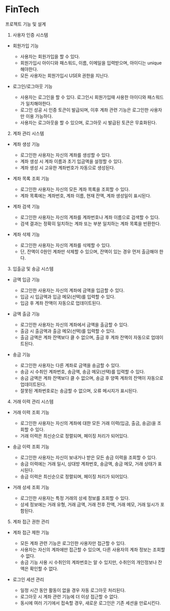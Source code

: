 # FinTech

프로젝트 기능 및 설계
1. 사용자 인증 시스템

 * 회원가입 기능

    * 사용자는 회원가입을 할 수 있다.
    * 회원가입시 아이디와 패스워드, 이름, 이메일을 입력받으며, 아이디는 unique 해야한다.
    * 모든 사용자는 회원가입시 USER 권한을 지닌다.


 * 로그인/로그아웃 기능

   * 사용자는 로그인을 할 수 있다. 로그인시 회원가입때 사용한 아이디와 패스워드가 일치해야한다.
   * 로그인 성공 시 인증 토큰이 발급되며, 이후 계좌 관련 기능은 로그인한 사용자만 이용 가능하다.
   * 사용자는 로그아웃을 할 수 있으며, 로그아웃 시 발급된 토큰은 무효화된다.



2. 계좌 관리 시스템

 * 계좌 생성 기능

   * 로그인한 사용자는 자신의 계좌를 생성할 수 있다.
   * 계좌 생성 시 계좌 이름과 초기 입금액을 설정할 수 있다.
   * 계좌 생성 시 고유한 계좌번호가 자동으로 생성된다.


 * 계좌 목록 조회 기능

   * 로그인한 사용자는 자신의 모든 계좌 목록을 조회할 수 있다.
   * 계좌 목록에는 계좌번호, 계좌 이름, 현재 잔액, 계좌 생성일이 표시된다.


 * 계좌 검색 기능

   * 로그인한 사용자는 자신의 계좌를 계좌번호나 계좌 이름으로 검색할 수 있다.
   * 검색 결과는 정확히 일치하는 계좌 또는 부분 일치하는 계좌 목록을 반환한다.


 * 계좌 삭제 기능

   * 로그인한 사용자는 자신의 계좌를 삭제할 수 있다.
   * 단, 잔액이 0원인 계좌만 삭제할 수 있으며, 잔액이 있는 경우 먼저 출금해야 한다.



3. 입출금 및 송금 시스템

 * 금액 입금 기능

   * 로그인한 사용자는 자신의 계좌에 금액을 입금할 수 있다.
   * 입금 시 입금액과 입금 메모(선택)를 입력할 수 있다.
   * 입금 후 계좌 잔액이 자동으로 업데이트된다.


 * 금액 출금 기능

   * 로그인한 사용자는 자신의 계좌에서 금액을 출금할 수 있다.
   * 출금 시 출금액과 출금 메모(선택)를 입력할 수 있다.
   * 출금 금액은 계좌 잔액보다 클 수 없으며, 출금 후 계좌 잔액이 자동으로 업데이트된다.


 * 송금 기능

   * 로그인한 사용자는 다른 계좌로 금액을 송금할 수 있다.
   * 송금 시 수취인 계좌번호, 송금액, 송금 메모(선택)를 입력할 수 있다.
   * 송금 금액은 계좌 잔액보다 클 수 없으며, 송금 후 양쪽 계좌의 잔액이 자동으로 업데이트된다.
   * 잘못된 계좌번호로는 송금할 수 없으며, 오류 메시지가 표시된다.



4. 거래 이력 관리 시스템

 * 거래 이력 조회 기능

   * 로그인한 사용자는 자신의 계좌에 대한 모든 거래 이력(입금, 출금, 송금)을 조회할 수 있다.
   * 거래 이력은 최신순으로 정렬되며, 페이징 처리가 되어있다.


 * 송금 이력 조회 기능

   * 로그인한 사용자는 자신이 보내거나 받은 모든 송금 이력을 조회할 수 있다.
   * 송금 이력에는 거래 일시, 상대방 계좌번호, 송금액, 송금 메모, 거래 상태가 표시된다.
   * 송금 이력은 최신순으로 정렬되며, 페이징 처리가 되어있다.


 * 거래 상세 조회 기능

   * 로그인한 사용자는 특정 거래의 상세 정보를 조회할 수 있다.
   * 상세 정보에는 거래 유형, 거래 금액, 거래 전후 잔액, 거래 메모, 거래 일시가 포함된다.



5. 계좌 접근 권한 관리

 * 계좌 접근 제한 기능

   * 모든 계좌 관련 기능은 로그인한 사용자만 접근할 수 있다.
   * 사용자는 자신의 계좌에만 접근할 수 있으며, 다른 사용자의 계좌 정보는 조회할 수 없다.
   * 송금 기능 사용 시 수취인의 계좌번호는 알 수 있지만, 수취인의 개인정보나 잔액은 확인할 수 없다.


 * 로그인 세션 관리

   * 일정 시간 동안 활동이 없을 경우 자동 로그아웃 처리된다.
   * 로그아웃 시 계좌 관련 기능에 더 이상 접근할 수 없다.
   * 동시에 여러 기기에서 접속할 경우, 새로운 로그인은 기존 세션을 만료시킨다.


